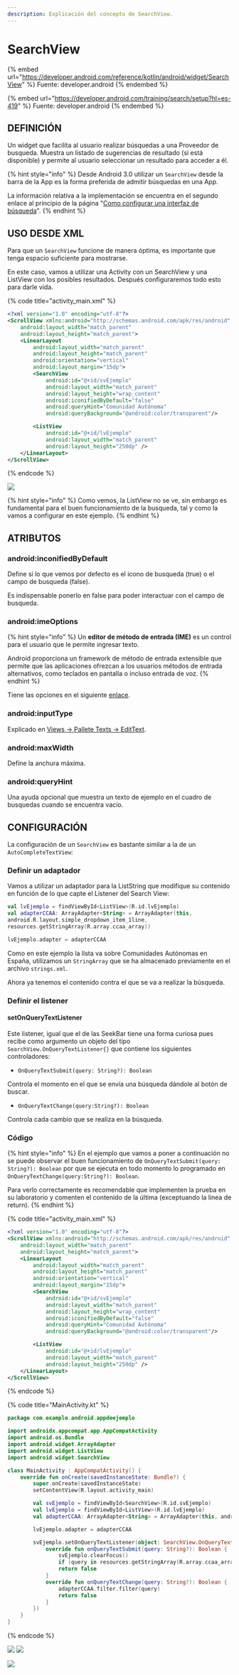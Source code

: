 ```yaml
---
description: Explicación del concepto de SearchView.
---
```


# SearchView

{% embed url="https://developer.android.com/reference/kotlin/android/widget/SearchView" %}
Fuente: developer.android
{% endembed %}

{% embed url="https://developer.android.com/training/search/setup?hl=es-419" %}
Fuente: developer.android
{% endembed %}

## DEFINICIÓN

Un widget que facilita al usuario realizar búsquedas a una Proveedor de busqueda. Muestra un listado de sugerencias de resultado (si está disponible) y permite al usuario seleccionar un resultado para acceder a él.

{% hint style="info" %}
Desde Android 3.0 utilizar un `SearchView` desde la barra de la App es la forma preferida de admitir búsquedas en una App.&#x20;

La información relativa a la implementación se encuentra en el segundo enlace al principio de la página "[Como configurar una interfaz de búsqueda](https://developer.android.com/training/search/setup?hl=es-419)".
{% endhint %}

## USO DESDE XML

Para que un `SearchView` funcione de manera óptima, es importante que tenga espacio suficiente para mostrarse.

En este caso, vamos a utilizar una Activity con un SearchView y una ListView con los posibles resultados. Después configuraremos todo esto para darle vida.

{% code title="activity_main.xml" %}
```xml
<?xml version="1.0" encoding="utf-8"?>
<ScrollView xmlns:android="http://schemas.android.com/apk/res/android"
    android:layout_width="match_parent"
    android:layout_height="match_parent">
    <LinearLayout
        android:layout_width="match_parent"
        android:layout_height="match_parent"
        android:orientation="vertical"
        android:layout_margin="15dp">
        <SearchView
            android:id="@+id/svEjemplo"
            android:layout_width="match_parent"
            android:layout_height="wrap_content"
            android:iconifiedByDefault="false"
            android:queryHint="Comunidad Autónoma"
            android:queryBackground="@android:color/transparent"/>

        <ListView
            android:id="@+id/lvEjemplo"
            android:layout_width="match_parent"
            android:layout_height="250dp" />
    </LinearLayout>
</ScrollView>
```
{% endcode %}

&#x20;                                            ![](<../../../../.gitbook/assets/image (12).png>)

{% hint style="info" %}
Como vemos, la ListView no se ve, sin embargo es fundamental para el buen funcionamiento de la busqueda, tal y como la vamos a configurar en este ejemplo.
{% endhint %}

## ATRIBUTOS

### android:inconifiedByDefault

Define si lo que vemos por defecto es el icono de busqueda (true) o el campo de busqueda (false).

Es indispensable ponerlo en false para poder interactuar con el campo de busqueda.

### android:imeOptions

{% hint style="info" %}
Un **editor de método de entrada (IME)** es un control para el usuario que le permite ingresar texto.&#x20;

Android proporciona un framework de método de entrada extensible que permite que las aplicaciones ofrezcan a los usuarios métodos de entrada alternativos, como teclados en pantalla o incluso entrada de voz.
{% endhint %}

Tiene las opciones en el siguiente [enlace](https://developer.android.com/reference/kotlin/android/widget/SearchView#android:imeoptions).

### android:inputType

Explicado en [Views -> Pallete Texts -> EditText](../pallete-texts/edittext.md#android-inputtype).

### android:maxWidth

Define la anchura máxima.

### android:queryHint

Una ayuda opcional que muestra un texto de ejemplo en el cuadro de busquedas cuando se encuentra vacío.

## CONFIGURACIÓN

La configuración de un `SearchView` es bastante similar a la de un `AutoCompleteTextView`:

### Definir un adaptador

Vamos a utilizar un adaptador para la ListString que modifique su contenido en función de lo que capte el Listener del Search View:

```kotlin
val lvEjemplo = findViewById<ListView>(R.id.lvEjemplo)
val adapterCCAA: ArrayAdapter<String> = ArrayAdapter(this, 
android.R.layout.simple_dropdown_item_1line, 
resources.getStringArray(R.array.ccaa_array))

lvEjemplo.adapter = adapterCCAA
```

Como en este ejemplo la lista va sobre Comunidades Autónomas en España, utilizamos un `StringArray` que se ha almacenado previamente en el archivo `strings.xml`.&#x20;

Ahora ya tenemos el contenido contra el que se va a realizar la búsqueda.

### Definir el listener

#### setOnQueryTextListener

Este listener, igual que el de las SeekBar tiene una forma curiosa pues recibe como argumento un objeto del tipo `SearchView.OnQueryTextListener{}` que contiene los siguientes controladores:

* `OnQueryTextSubmit(query: String?): Boolean`

Controla el momento en el que se envía una búsqueda dándole al botón de buscar.

* `OnQueryTextChange(query:String?): Boolean`

Controla cada cambio que se realiza en la búsqueda.

### Código

{% hint style="info" %}
En el ejemplo que vamos a poner a continuación no se puede observar el buen funcionamiento de `OnQueryTextSubmit(query: String?): Boolean` por que se ejecuta en todo momento lo programado en `OnQueryTextChange(query:String?): Boolean`.

Para verlo correctamente es recomendable que implementen la prueba en su laboratorio y comenten el contenido de la última (exceptuando la linea de return).
{% endhint %}

{% code title="activity_main.xml" %}
```xml
<?xml version="1.0" encoding="utf-8"?>
<ScrollView xmlns:android="http://schemas.android.com/apk/res/android"
    android:layout_width="match_parent"
    android:layout_height="match_parent">
    <LinearLayout
        android:layout_width="match_parent"
        android:layout_height="match_parent"
        android:orientation="vertical"
        android:layout_margin="15dp">
        <SearchView
            android:id="@+id/svEjemplo"
            android:layout_width="match_parent"
            android:layout_height="wrap_content"
            android:iconifiedByDefault="false"
            android:queryHint="Comunidad Autónoma"
            android:queryBackground="@android:color/transparent"/>

        <ListView
            android:id="@+id/lvEjemplo"
            android:layout_width="match_parent"
            android:layout_height="250dp" />
    </LinearLayout>
</ScrollView>
```
{% endcode %}

{% code title="MainActivity.kt" %}
```kotlin
package com.example.android.appdeejemplo

import androidx.appcompat.app.AppCompatActivity
import android.os.Bundle
import android.widget.ArrayAdapter
import android.widget.ListView
import android.widget.SearchView

class MainActivity : AppCompatActivity() {
    override fun onCreate(savedInstanceState: Bundle?) {
        super.onCreate(savedInstanceState)
        setContentView(R.layout.activity_main)

        val svEjemplo = findViewById<SearchView>(R.id.svEjemplo)
        val lvEjemplo = findViewById<ListView>(R.id.lvEjemplo)
        val adapterCCAA: ArrayAdapter<String> = ArrayAdapter(this, android.R.layout.simple_dropdown_item_1line, resources.getStringArray(R.array.ccaa_array))

        lvEjemplo.adapter = adapterCCAA

        svEjemplo.setOnQueryTextListener(object: SearchView.OnQueryTextListener{
            override fun onQueryTextSubmit(query: String?): Boolean {
                svEjemplo.clearFocus()
                if (query in resources.getStringArray(R.array.ccaa_array)) adapterCCAA.filter.filter(query)
                return false
            }
            override fun onQueryTextChange(query: String?): Boolean {
                adapterCCAA.filter.filter(query)
                return false
            }
        })
    }
}
```
{% endcode %}

![](<../../../../.gitbook/assets/image (7).png>)                               ![](<../../../../.gitbook/assets/image (44).png>)

&#x20;                                                ![](<../../../../.gitbook/assets/image (36).png>)
